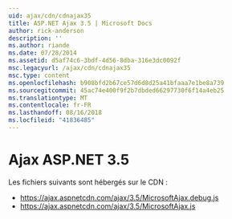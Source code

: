 ```yaml
---
uid: ajax/cdn/cdnajax35
title: ASP.NET Ajax 3.5 | Microsoft Docs
author: rick-anderson
description: ''
ms.author: riande
ms.date: 07/28/2014
ms.assetid: d5af74c6-3bdf-4d56-8dba-316e3dc0092f
msc.legacyurl: /ajax/cdn/cdnajax35
msc.type: content
ms.openlocfilehash: b908bfd2b67ce57d6d8d25a41bfaaa7e1be8a739
ms.sourcegitcommit: 45ac74e400f9f2b7dbded66297730f6f14a4eb25
ms.translationtype: MT
ms.contentlocale: fr-FR
ms.lasthandoff: 08/16/2018
ms.locfileid: "41836485"
---
```

<a name="aspnet-ajax-35"></a>Ajax ASP.NET 3.5
====================
Les fichiers suivants sont hébergés sur le CDN :

- https://ajax.aspnetcdn.com/ajax/3.5/MicrosoftAjax.debug.js
- https://ajax.aspnetcdn.com/ajax/3.5/MicrosoftAjax.js
